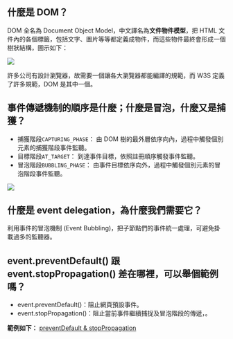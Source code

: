 ## 什麼是 DOM？
DOM 全名為 Document Object Model，中文譯名為**文件物件模型**，把 HTML 文件內的各個標籤，包括文字、圖片等等都定義成物件，而這些物件最終會形成一個樹狀結構，圖示如下：

![](https://i.imgur.com/jNC9gVP.png)

許多公司有設計瀏覽器，故需要一個讓各大瀏覽器都能編譯的規範，而 W3S 定義了許多規範，DOM 是其中一個。 
<br>

## 事件傳遞機制的順序是什麼；什麼是冒泡，什麼又是捕獲？
- 捕獲階段```CAPTURING_PHASE```：
由 DOM 樹的最外層依序向內，過程中觸發個別元素的捕獲階段事件監聽。
- 目標階段```AT_TARGET```：
到達事件目標，依照註冊順序觸發事件監聽。
- 冒泡階段```BUBBLING_PHASE```：
由事件目標依序向外，過程中觸發個別元素的冒泡階段事件監聽。

![](https://i.imgur.com/SU7R4HS.png)
<br>


## 什麼是 event delegation，為什麼我們需要它？
利用事件的冒泡機制 (Event Bubbling)，把子節點們的事件統一處理，可避免掛載過多的監聽器。
<br>

## event.preventDefault() 跟 event.stopPropagation() 差在哪裡，可以舉個範例嗎？
- event.preventDefault()：阻止網頁預設事件。
- event.stopPropagation()：阻止當前事件繼續捕捉及冒泡階段的傳遞，。

**範例如下：**
[preventDefault & stopPropagation](https://codepen.io/waizcqkc/pen/QWyoPzx?editors=1011)